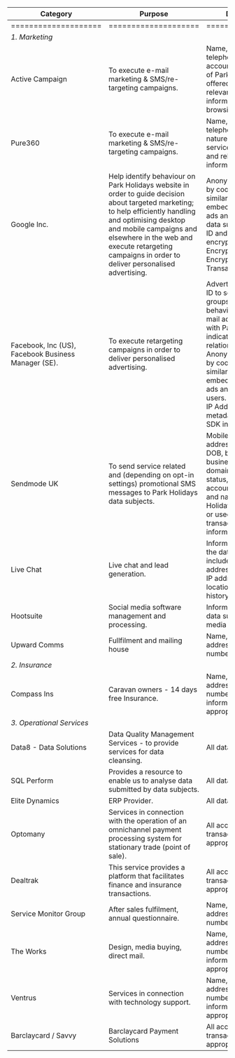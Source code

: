 | Category| Purpose| Data Disclosed|
| --- | --- | --- |
| ==================== | ==================== | ==================== |
| *1. Marketing* |
| Active Campaign| To execute e-mail marketing & SMS/re-targeting campaigns.| Name, email address, telephone number, type of account, type, and nature of Park Holidays service offered or used and relevant transaction information. Website browsing behaviour.|
| Pure360| To execute e-mail marketing & SMS/re-targeting campaigns.| Name, email address, telephone number, DOB, nature of Park Holidays service offered or used and relevant transaction information.|
| Google Inc.| Help identify behaviour on Park Holidays website in order to guide decision about targeted marketing; to help efficiently handling and optimising desktop and mobile campaigns and elsewhere in the web and execute retargeting campaigns in order to deliver personalised advertising.| Anonymous ID generated by cookies, pixel tags or similar technologies embedded in webpages, ads and emails delivered to data subjects. Advertising ID and Device ID, encrypted e-mail address, Encrypted Customer ID, Encrypted Merchant ID, Transaction Value.|
| Facebook, Inc (US), Facebook Business Manager (SE).| To execute retargeting campaigns in order to deliver personalised advertising.| Advertising ID and device ID to segment data subject groups based on app behaviour, encrypted e-mail address associated with Park Holidays without indicating account relationship), IP Address, Anonymous ID generated by cookies, pixel tags or similar technologies embedded in webpages, ads and emails delivered to users. Mobile advertiser ID, IP Address and other metadata via Facebook SDK in mobile apps.|
| Sendmode UK| To send service related and (depending on opt-in settings) promotional SMS messages to Park Holidays data subjects.| Mobile Number, name, address, email address, DOB, business name, business contact details, domain name, account status, account type, account preferences, type and nature of Park Holidays services offered or used and relevant transaction and account information.|
| Live Chat| Live chat and lead generation.| Information provided by the data subject which may include Name, email address, chat transcripts, IP address, geographical location, website browsing history.|
| Hootsuite| Social media software management and processing.| Information provided by data subject on social media websites.|
| Upward Comms| Fullfilment and mailing house| Name, address, email address, telephone number.|
| *2. Insurance* |
| Compass Ins| Caravan owners - 14 days free Insurance.| Name, address, email address, telephone number, any other information required (as appropriate).|
| *3. Operational Services* |
| Data8 - Data Solutions | Data Quality Management Services - to provide services for data cleansing.| All data subject information |
| SQL Perform | Provides a resource to enable us to analyse data submitted by data subjects.| All data subject information |
| Elite Dynamics | ERP Provider.| All data subject information |
| Optomany | Services in connection with the operation of an omnichannel payment processing system for stationary trade (point of sale).| All account information and transaction information (as appropriate). |
| Dealtrak | This service provides a platform that facilitates finance and insurance transactions.| All account information and transaction information (as appropriate). |
| Service Monitor Group | After sales fulfilment, annual questionnaire.| Name, address, email address, telephone number. |
| The Works | Design, media buying, direct mail.| Name, address, email address, telephone number, any other information required (as appropriate). |
| Ventrus| Services in connection with technology support.| Name, address, email address, telephone number, any other information required (as appropriate). |
| Barclaycard / Savvy| Barclaycard Payment Solutions| All account information and transaction information (as appropriate). |
